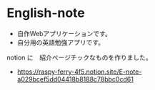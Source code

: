 # English-note
* 自作Webアプリケーションです。
* 自分用の英語勉強アプリです。


notion に　紹介ページチックなものを作りました。
* https://raspy-ferry-4f5.notion.site/E-note-a029bcef5dd04418b8188c78bbc0cd61
